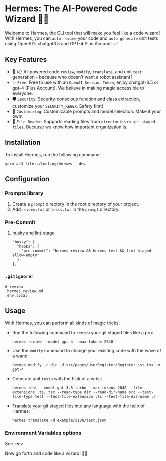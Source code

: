 # Hermes: The AI-Powered Code Wizard 🧙‍♂️

Welcome to Hermes, the CLI tool that will make you feel like a code wizard! With Hermes, you can `auto review` your code and `auto generate` unit tests using OpenAI's chatgpt3.5 and GPT-4 Plus Account. ✅

## Key Features
- 🤖 `AI`: AI-powered code `review`, `modify`, `translate`, and unit `test` generation - because who doesn't want a robot assistant?
- ✨ `Free`: Free to use with an `OpenAI Session Token`, enjoy chatgpt-3.5 or gpt-4 (Plus Account). We believe in making magic accessible to everyone.
- 🛡️ `Security`: Security-conscious function and class extraction, customize your `SECURITY_REGEX`. Safety first!
- 🧠 `Customizing`: Customizable prompts and model selection. Make it your own!
- 📂 `File Reader`: Supports reading files from `directories` or `git staged files`. Because we know how important organization is.

## Installation
To install Hermes, run the following command:
```
yarn add file:./tooling/hermes --dev
```

## Configuration

### Prompts library
1. Create a `prompt` directory in the root directory of your project.
1. Add `review.txt` or `tests.txt` in the `prompt` directory.

### Pre-Commit
1. [husky](https://github.com/typicode/husky) and [lint-stage](https://github.com/okonet/lint-staged)
    ```
    "husky": {
      "hooks": {
        "pre-commit": "hermes review && hermes test && lint-staged --allow-empty"
      }
    },
    ```

### `.gitignore`:
   ```
   # review
   .hermes_review.md
   .env.local
   ```

## Usage
With Hermes, you can perform all kinds of magic tricks:

- Run the following command to `review` your git staged files like a pro:
  ```
  hermes review --model gpt-4 --max-tokens 2048
  ```
- Use the `modify` command to change your existing code with the wave of a wand:
  ```
  hermes modify -r dir -d src/pages/UserRegister/RegisterList.tsx -m gpt-4
  ```
- Generate unit `test`s with the flick of a wrist:
  ```
  hermes test --model gpt-3.5-turbo --max-tokens 2048 --file-extensions .ts,.tsx --read-type dir --read-dir-name src --test-file-type test --test-file-extension .ts --test-file-dir-name ./
  ```
- Translate your git staged files into any language with the help of Hermes:
  ```
  hermes translate -d example/i18n/test.json
  ```

### Environment Variables options
See .env


Now go forth and code like a wizard! 🧙‍♂️